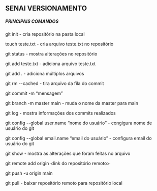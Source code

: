 <h2>SENAI VERSIONAMENTO</h2>
<h5>PRINCIPAIS COMANDOS</h5>

git init - cria repositório na pasta local

touch teste.txt - cria arquivo teste.txt 
no repositório

git status - mostra alterações no repositório

git add teste.txt - adiciona arquivo teste.txt 

git add . - adiciona múltiplos arquivos 

git rm --cached <nome do arquivo> - tira arquivo da fila do commit

git commit -m “mensagem” 

git branch -m master main - muda o nome da master para main

git log - mostra informações dos commits realizados

git config --global user.name “nome do usuário” - congigura nome de usuário do git

git config --global email.name “email do usuário” - configura email do usuário do git

git show - mostra as alterações que foram feitas no arquivo

git remote add origin <link do repositório remoto>

git push -u origin main

git pull - baixar repositório remoto para repositório local